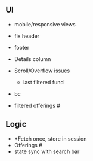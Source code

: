 ## UI
- mobile/responsive views
- fix header
- footer

- Details column

- Scroll/Overflow issues   
  - last filtered fund

- bc
- filtered offerings #

## Logic
- *Fetch once, store in session
- Offerings #
- state sync with search bar